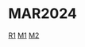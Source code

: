 # MAR2024
<a href="https://vimeo.com/922136830">R1</a>
<a href="https://vk.com/video760598098_456245500">M1</a>
<a href="https://vk.com/video828807734_456241019">M2</a>
